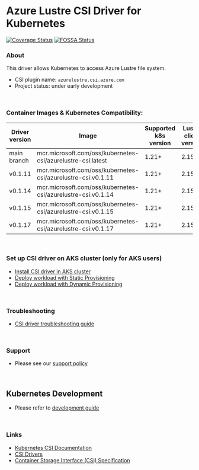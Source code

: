 # Azure Lustre CSI Driver for Kubernetes

[![Coverage Status](https://coveralls.io/repos/github/kubernetes-sigs/azurelustre-csi-driver/badge.svg?branch=main)](https://coveralls.io/github/kubernetes-sigs/azurelustre-csi-driver?branch=main)
[![FOSSA Status](https://app.fossa.com/api/projects/git%2Bgithub.com%2Fkubernetes-sigs%2Fazurelustre-csi-driver.svg?type=shield)](https://app.fossa.com/projects/git%2Bgithub.com%2Fkubernetes-sigs%2Fazurelustre-csi-driver?ref=badge_shield)

### About

This driver allows Kubernetes to access Azure Lustre file system.

- CSI plugin name: `azurelustre.csi.azure.com`
- Project status: under early development

&nbsp;

### Container Images & Kubernetes Compatibility:

| Driver version  | Image                                                         | Supported k8s version | Lustre client version |
|-----------------|---------------------------------------------------------------|-----------------------|-----------------------|
| main branch     | mcr.microsoft.com/oss/kubernetes-csi/azurelustre-csi:latest   | 1.21+                 | 2.15.5                |
| v0.1.11         | mcr.microsoft.com/oss/kubernetes-csi/azurelustre-csi:v0.1.11  | 1.21+                 | 2.15.1                |
| v0.1.14         | mcr.microsoft.com/oss/kubernetes-csi/azurelustre-csi:v0.1.14  | 1.21+                 | 2.15.3                |
| v0.1.15         | mcr.microsoft.com/oss/kubernetes-csi/azurelustre-csi:v0.1.15  | 1.21+                 | 2.15.4                |
| v0.1.17         | mcr.microsoft.com/oss/kubernetes-csi/azurelustre-csi:v0.1.17  | 1.21+                 | 2.15.5                |

&nbsp;

### Set up CSI driver on AKS cluster (only for AKS users)

- [Install CSI driver in AKS cluster](./docs/install-csi-driver.md)
- [Deploy workload with Static Provisioning](./docs/static-provisioning.md)
- [Deploy workload with Dynamic Provisioning](./docs/dynamic-provisioning.md)

&nbsp;

### Troubleshooting

- [CSI driver troubleshooting guide](./docs/csi-debug.md)

&nbsp;

### Support

- Please see our [support policy][support-policy]

&nbsp;

## Kubernetes Development

- Please refer to [development guide](./docs/csi-dev.md)

&nbsp;

### Links

- [Kubernetes CSI Documentation](https://kubernetes-csi.github.io/docs/)
- [CSI Drivers](https://github.com/kubernetes-csi/drivers)
- [Container Storage Interface (CSI) Specification](https://github.com/container-storage-interface/spec)

[support-policy]: support.md
